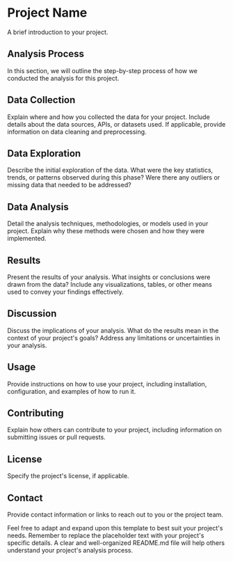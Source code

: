 # Project Name
A brief introduction to your project.

## Analysis Process
In this section, we will outline the step-by-step process of how we conducted the analysis for this project.

## Data Collection
Explain where and how you collected the data for your project. Include details about the data sources, APIs, or datasets used. If applicable, provide information on data cleaning and preprocessing.

## Data Exploration
Describe the initial exploration of the data. What were the key statistics, trends, or patterns observed during this phase? Were there any outliers or missing data that needed to be addressed?

## Data Analysis
Detail the analysis techniques, methodologies, or models used in your project. Explain why these methods were chosen and how they were implemented.

## Results
Present the results of your analysis. What insights or conclusions were drawn from the data? Include any visualizations, tables, or other means used to convey your findings effectively.

## Discussion
Discuss the implications of your analysis. What do the results mean in the context of your project's goals? Address any limitations or uncertainties in your analysis.

## Usage
Provide instructions on how to use your project, including installation, configuration, and examples of how to run it.

## Contributing
Explain how others can contribute to your project, including information on submitting issues or pull requests.

## License
Specify the project's license, if applicable.

## Contact
Provide contact information or links to reach out to you or the project team.

Feel free to adapt and expand upon this template to best suit your project's needs. Remember to replace the placeholder text with your project's specific details. A clear and well-organized README.md file will help others understand your project's analysis process.
